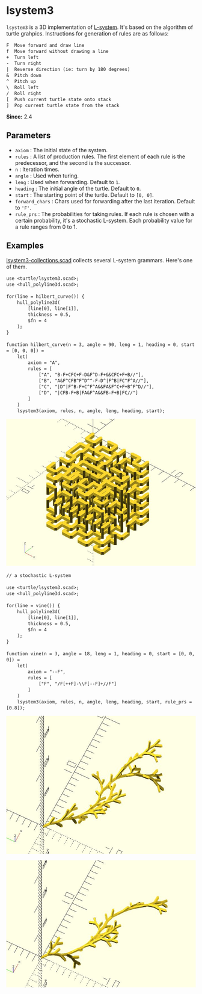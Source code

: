 # lsystem3

`lsystem3` is a 3D implementation of [L-system](https://en.wikipedia.org/wiki/L-system). It's based on the algorithm of turtle grahpics. Instructions for generation of rules are as follows:

	F  Move forward and draw line
	f  Move forward without drawing a line
	+  Turn left
	-  Turn right
	|  Reverse direction (ie: turn by 180 degrees)
	&  Pitch down
	^  Pitch up
	\  Roll left
	/  Roll right       
	[  Push current turtle state onto stack
	]  Pop current turtle state from the stack

**Since:** 2.4

## Parameters

- `axiom` : The initial state of the system.
- `rules` : A list of production rules. The first element of each rule is the predecessor, and the second is the successor.
- `n` : Iteration times.
- `angle` : Used when turing.
- `leng` : Used when forwarding. Default to `1`.
- `heading` : The initial angle of the turtle. Default to `0`.
- `start` : The starting point of the turtle. Default to `[0, 0]`.
- `forward_chars` : Chars used for forwarding after the last iteration. Default to `'F'`. 
- `rule_prs` : The probabilities for taking rules. If each rule is chosen with a certain probability, it's a stochastic L-system. Each probability value for a rule ranges from 0 to 1.

## Examples

[lsystem3-collections.scad](https://github.com/JustinSDK/dotSCAD/blob/master/examples/turtle/lsystem3_collection.scad) collects several L-system grammars. Here's one of them.

	use <turtle/lsystem3.scad>;
	use <hull_polyline3d.scad>;

	for(line = hilbert_curve()) {
		hull_polyline3d(
			[line[0], line[1]], 
			thickness = 0.5, 
			$fn = 4
		);
	}  

	function hilbert_curve(n = 3, angle = 90, leng = 1, heading = 0, start = [0, 0, 0]) = 
		let(
			axiom = "A",
			rules = [
				["A", "B-F+CFC+F-D&F^D-F+&&CFC+F+B//"],
				["B", "A&F^CFB^F^D^^-F-D^|F^B|FC^F^A//"],
				["C", "|D^|F^B-F+C^F^A&&FA&F^C+F+B^F^D//"],
				["D", "|CFB-F+B|FA&F^A&&FB-F+B|FC//"]
			]
		)
		lsystem3(axiom, rules, n, angle, leng, heading, start);  

![lsystem3](images/lib3x-lsystem3-1.JPG)

    // a stochastic L-system

	use <turtle/lsystem3.scad>;
	use <hull_polyline3d.scad>;

	for(line = vine()) {
		hull_polyline3d(
			[line[0], line[1]], 
			thickness = 0.5, 
			$fn = 4
		);
	}  

	function vine(n = 3, angle = 18, leng = 1, heading = 0, start = [0, 0, 0]) = 
		let(
			axiom = "--F",
			rules = [
				["F", "/F[++F]-\\F[--F]+//F"]
			]
		)
		lsystem3(axiom, rules, n, angle, leng, heading, start, rule_prs = [0.8]);  

![lsystem3](images/lib3x-lsystem3-2.JPG)

![lsystem3](images/lib3x-lsystem3-3.JPG)
